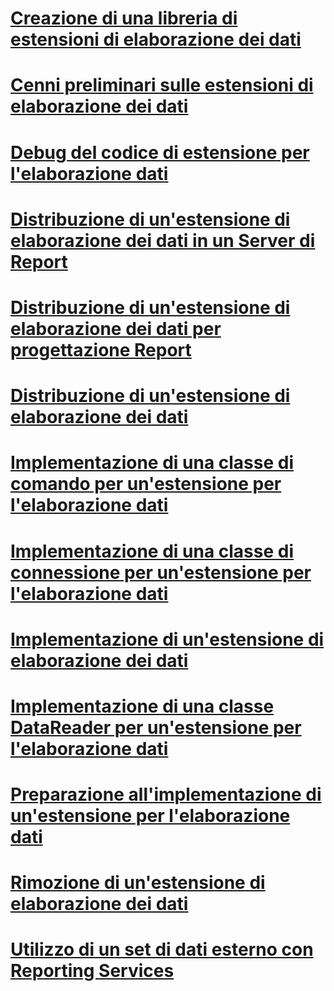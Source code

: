 # [Creazione di una libreria di estensioni di elaborazione dei dati](creating-a-data-processing-extension-library.md)
# [Cenni preliminari sulle estensioni di elaborazione dei dati](data-processing-extensions-overview.md)
# [Debug del codice di estensione per l'elaborazione dati](debugging-data-processing-extension-code.md)
# [Distribuzione di un'estensione di elaborazione dei dati in un Server di Report](deploying-a-data-processing-extension-to-a-report-server.md)
# [Distribuzione di un'estensione di elaborazione dei dati per progettazione Report](deploying-a-data-processing-extension-to-report-designer.md)
# [Distribuzione di un'estensione di elaborazione dei dati](deploying-a-data-processing-extension.md)
# [Implementazione di una classe di comando per un'estensione per l'elaborazione dati](implementing-a-command-class-for-a-data-processing-extension.md)
# [Implementazione di una classe di connessione per un'estensione per l'elaborazione dati](implementing-a-connection-class-for-a-data-processing-extension.md)
# [Implementazione di un'estensione di elaborazione dei dati](implementing-a-data-processing-extension.md)
# [Implementazione di una classe DataReader per un'estensione per l'elaborazione dati](implementing-a-datareader-class-for-a-data-processing-extension.md)
# [Preparazione all'implementazione di un'estensione per l'elaborazione dati](preparing-to-implement-a-data-processing-extension.md)
# [Rimozione di un'estensione di elaborazione dei dati](removing-a-data-processing-extension.md)
# [Utilizzo di un set di dati esterno con Reporting Services](using-an-external-dataset-with-reporting-services.md)
